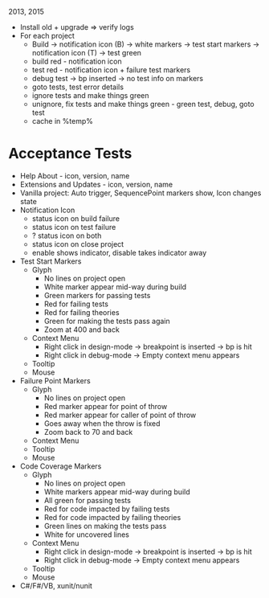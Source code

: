 ﻿2013, 2015
- Install old + upgrade => verify logs
- For each project
  - Build -> notification icon (B) -> white markers -> test start markers -> notification icon (T) -> test green
  - build red - notification icon
  - test red - notification icon + failure test markers
  - debug test -> bp inserted -> no test info on markers
  - goto tests, test error details
  - ignore tests and make things green
  - unignore, fix tests and make things green - green test, debug, goto test
  - cache in %temp%


# Acceptance Tests
  - Help About - icon, version, name
  - Extensions and Updates - icon, version, name
  - Vanilla project: Auto trigger, SequencePoint markers show, Icon changes state
  - Notification Icon
    - status icon on build failure
    - status icon on test failure
    - ? status icon on both
    - status icon on close project
    - enable shows indicator, disable takes indicator away
  - Test Start Markers
    - Glyph
      - No lines on project open
      - White marker appear mid-way during build
      - Green markers for passing tests
      - Red for failing tests
      - Red for failing theories
      - Green for making the tests pass again
      - Zoom at 400 and back
    - Context Menu
      - Right click in design-mode -> breakpoint is inserted -> bp is hit
      - Right click in debug-mode -> Empty context menu appears
    - Tooltip
    - Mouse
  - Failure Point Markers
    - Glyph
      - No lines on project open
      - Red marker appear for point of throw
      - Red marker appear for caller of point of throw
      - Goes away when the throw is fixed
      - Zoom back to 70 and back
    - Context Menu
    - Tooltip
    - Mouse
  - Code Coverage Markers
    - Glyph
      - No lines on project open
      - White markers appear mid-way during build
      - All green for passing tests
      - Red for code impacted by failing tests
      - Red for code impacted by failing theories
      - Green lines on making the tests pass
      - White for uncovered lines
    - Context Menu
      - Right click in design-mode -> breakpoint is inserted -> bp is hit
      - Right click in debug-mode -> Empty context menu appears
    - Tooltip
    - Mouse
  - C#/F#/VB, xunit/nunit
